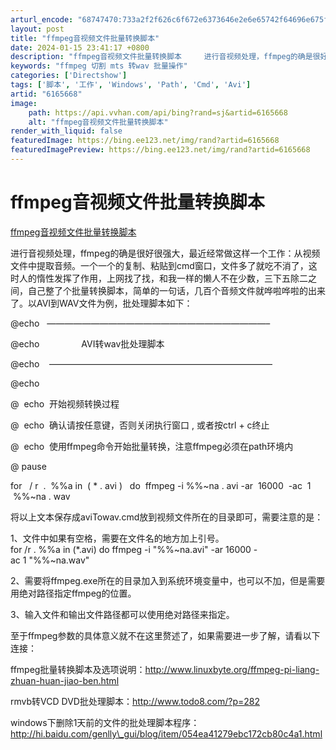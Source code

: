 ```yaml
---
arturl_encode: "68747470:733a2f2f626c6f672e6373646e2e6e65742f64696e675f6e65:742f61727469636c652f64657461696c732f36313635363638"
layout: post
title: "ffmpeg音视频文件批量转换脚本"
date: 2024-01-15 23:41:17 +0800
description: "ffmpeg音视频文件批量转换脚本     进行音视频处理，ffmpeg的确是很好很强大，最近经常做"
keywords: "ffmpeg 切割 mts 转wav 批量操作"
categories: ['Directshow']
tags: ['脚本', '工作', 'Windows', 'Path', 'Cmd', 'Avi']
artid: "6165668"
image:
    path: https://api.vvhan.com/api/bing?rand=sj&artid=6165668
    alt: "ffmpeg音视频文件批量转换脚本"
render_with_liquid: false
featuredImage: https://bing.ee123.net/img/rand?artid=6165668
featuredImagePreview: https://bing.ee123.net/img/rand?artid=6165668
---
```


# ffmpeg音视频文件批量转换脚本

[ffmpeg音视频文件批量转换脚本](http://www.cnblogs.com/ioleon13/archive/2010/09/27/1836936.html)

进行音视频处理，ffmpeg的确是很好很强大，最近经常做这样一个工作：从视频文件中提取音频。一个一个的复制、粘贴到cmd窗口，文件多了就吃不消了，这时人的惰性发挥了作用，上网找了找，和我一样的懒人不在少数，三下五除二之间，自己整了个批量转换脚本，简单的一句话，几百个音频文件就哗啦哗啦的出来了。以AVI到WAV文件为例，批处理脚本如下：

@echo   —————————————————————————–

@echo
                AVI转wav批处理脚本
  
@echo
   —————————————————————————–
  
@echo
  
@ 
echo
 开始视频转换过程
  
@ 
echo
 确认请按任意键，否则关闭执行窗口
,
或者按ctrl
+
c终止
  
@ 
echo
 使用ffmpeg命令开始批量转换，注意ffmpeg必须在path环境内
  
@
pause
  
for
 
/
r 
.
 %%a in 
(
\*
.
avi
)
 
do
 ffmpeg -i %%~na
.
avi -ar 
16000
 -ac 
1
 %%~na
.
wav

将以上文本保存成aviTowav.cmd放到视频文件所在的目录即可，需要注意的是：

1、文件中如果有空格，需要在文件名的地方加上引号。for /r . %%a in (\*.avi) do ffmpeg -i "%%~na.avi" -ar 16000 -ac 1 "%%~na.wav"

2、需要将ffmpeg.exe所在的目录加入到系统环境变量中，也可以不加，但是需要用绝对路径指定ffmpeg的位置。

3、输入文件和输出文件路径都可以使用绝对路径来指定。

至于ffmpeg参数的具体意义就不在这里赘述了，如果需要进一步了解，请看以下连接：

ffmpeg批量转换脚本及选项说明：http://www.linuxbyte.org/ffmpeg-pi-liang-zhuan-huan-jiao-ben.html

rmvb转VCD DVD批处理脚本：http://www.todo8.com/?p=282

windows下删除1天前的文件的批处理脚本程序：http://hi.baidu.com/genlly\_gui/blog/item/054ea41279ebc172cb80c4a1.html